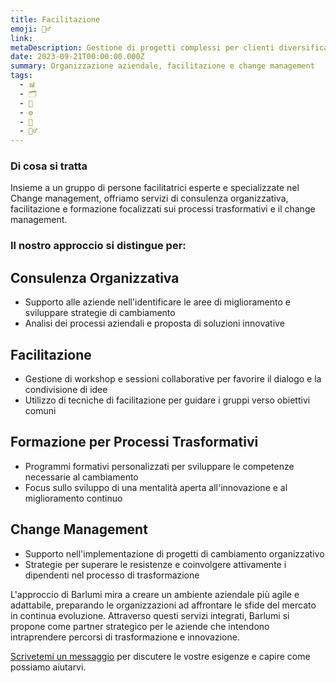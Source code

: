 ```yaml
---
title: Facilitazione
emoji: 🤹‍♂️
link: 
metaDescription: Gestione di progetti complessi per clienti diversificati. Ottimizzazione dei processi operativi interni. Sviluppo e mantenimento della cultura aziendale. Supervisione delle risorse umane e delle operazioni quotidiane.
date: 2023-09-21T00:00:00.000Z
summary: Organizzazione aziendale, facilitazione e change management
tags:
  - 📊
  - 🗂️
  - 👥
  - ⚙️
  - 🌈
  - 🤹‍♂️
---
```


### Di cosa si tratta
Insieme a un gruppo di persone facilitatrici esperte e specializzate nel Change management, offriamo servizi di consulenza organizzativa, facilitazione e formazione focalizzati sui processi trasformativi e il change management. 

### Il nostro approccio si distingue per:

## Consulenza Organizzativa
- Supporto alle aziende nell'identificare le aree di miglioramento e sviluppare strategie di cambiamento
- Analisi dei processi aziendali e proposta di soluzioni innovative

## Facilitazione
- Gestione di workshop e sessioni collaborative per favorire il dialogo e la condivisione di idee
- Utilizzo di tecniche di facilitazione per guidare i gruppi verso obiettivi comuni

## Formazione per Processi Trasformativi
- Programmi formativi personalizzati per sviluppare le competenze necessarie al cambiamento
- Focus sullo sviluppo di una mentalità aperta all'innovazione e al miglioramento continuo

## Change Management
- Supporto nell'implementazione di progetti di cambiamento organizzativo
- Strategie per superare le resistenze e coinvolgere attivamente i dipendenti nel processo di trasformazione

L'approccio di Barlumi mira a creare un ambiente aziendale più agile e adattabile, preparando le organizzazioni ad affrontare le sfide del mercato in continua evoluzione. Attraverso questi servizi integrati, Barlumi si propone come partner strategico per le aziende che intendono intraprendere percorsi di trasformazione e innovazione.


[Scrivetemi un messaggio](/contatti) per discutere le vostre esigenze e capire come possiamo aiutarvi.
